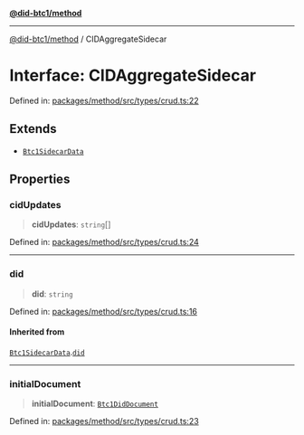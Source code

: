 [**@did-btc1/method**](../README.md)

***

[@did-btc1/method](../globals.md) / CIDAggregateSidecar

# Interface: CIDAggregateSidecar

Defined in: [packages/method/src/types/crud.ts:22](https://github.com/dcdpr/did-btc1-js/blob/751aedd75738c26882a2149e644ae32b9e424707/packages/method/src/types/crud.ts#L22)

## Extends

- [`Btc1SidecarData`](Btc1SidecarData.md)

## Properties

### cidUpdates

> **cidUpdates**: `string`[]

Defined in: [packages/method/src/types/crud.ts:24](https://github.com/dcdpr/did-btc1-js/blob/751aedd75738c26882a2149e644ae32b9e424707/packages/method/src/types/crud.ts#L24)

***

### did

> **did**: `string`

Defined in: [packages/method/src/types/crud.ts:16](https://github.com/dcdpr/did-btc1-js/blob/751aedd75738c26882a2149e644ae32b9e424707/packages/method/src/types/crud.ts#L16)

#### Inherited from

[`Btc1SidecarData`](Btc1SidecarData.md).[`did`](Btc1SidecarData.md#did)

***

### initialDocument

> **initialDocument**: [`Btc1DidDocument`](../classes/Btc1DidDocument.md)

Defined in: [packages/method/src/types/crud.ts:23](https://github.com/dcdpr/did-btc1-js/blob/751aedd75738c26882a2149e644ae32b9e424707/packages/method/src/types/crud.ts#L23)
